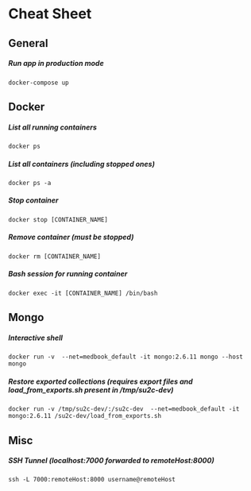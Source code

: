 # Cheat Sheet

## General

##### Run app in production mode
`docker-compose up`

## Docker

##### List all running containers
`docker ps`

##### List all containers (including stopped ones)
`docker ps -a`

##### Stop container
`docker stop [CONTAINER_NAME]`

##### Remove container (must be stopped)
`docker rm [CONTAINER_NAME]`

##### Bash session for running container
`docker exec -it [CONTAINER_NAME] /bin/bash`

## Mongo

##### Interactive shell 
`docker run -v  --net=medbook_default -it mongo:2.6.11 mongo --host mongo`

##### Restore exported collections (requires export files and load_from_exports.sh present in /tmp/su2c-dev)
`docker run -v /tmp/su2c-dev/:/su2c-dev  --net=medbook_default -it mongo:2.6.11 /su2c-dev/load_from_exports.sh`

## Misc

##### SSH Tunnel (localhost:7000 forwarded to remoteHost:8000)

`ssh -L 7000:remoteHost:8000 username@remoteHost`
